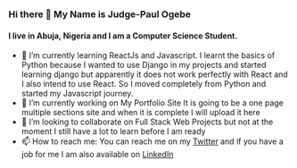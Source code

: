 ### Hi there 👋 My Name is Judge-Paul Ogebe 
#### I live in Abuja, Nigeria and I am a Computer Science Student.
- 🌱 I’m currently learning ReactJs and Javascript. I learnt the basics of Python because I wanted to use Django in my projects and started learning django but apparently it does not work perfectly with React and I also intend to use React. So I moved completely from Python and started my Javascript journey.
- 🔭 I’m currently working on My Portfolio Site It is going to be a one page multiple sections site and when it is complete I will upload it here
- 👯 I’m looking to collaborate on Full Stack Web Projects but not at the moment I still have a lot to learn before I am ready
- 📫 How to reach me: You can reach me on my [Twitter](https://twitter.com/paulogebe) and if you have a job for me I am also available on [LinkedIn](https://linkedin.com/in/judge-paul-ogebe-719370246)
<!--
**Judge-Paul/Judge-Paul** is a ✨ _special_ ✨ repository because its `README.md` (this file) appears on your GitHub profile.

Here are some ideas to get you started:


- 🤔 I’m looking for help with ...
- 💬 Ask me about ...
- 😄 Pronouns: ...
- ⚡ Fun fact: ...
-->